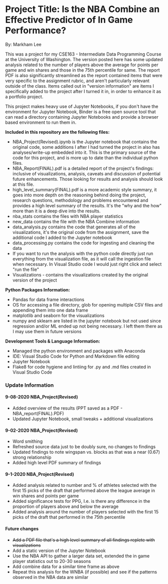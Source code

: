 # Project Title: Is the NBA Combine an Effective Predictor of In Game Performance?

By: Markham Lee

This was a project for my CSE163 - Intermediate Data Programming Course at the University of Washington. The version posted here has some updated analysis related to the number of players above the average for points per game and win shares and those in the 75th percentile for same. The report PDF is also significantly streamlined as the report contained items that were very specific to the assignment rubric, and aren't particularly relevant outside of the class. Items called out in "version information" are items I specifically added to the project after I turned it in, in order to enhance it as a portfolio project.

This project makes heavy use of Jupyter Notebooks, if you don't have the environment for Jupyter Notebook, Binder is a free open source tool that can read a directory containing Jupyter Notebooks and provide a browser based environment to run them  in.

**Included in this repository are the following files:**

* NBA_Project(Revised).ipynb is the Jupyter notebook that contains the original code, some additions I after I had turned the project in also has analyses/write-up embedded into it. This is the primary source of the code for this project, and is more up to date than the individual python files. 
* NBA_Report(FINAL).pdf is a detailed report of the project's findings: inclusive of visualizations, analysis, caveats and discussion of potential future enhancements. Those looking for results and analysis should look at this file.
* high_level_summary(FINAL).pdf is a more academic style summary, it goes into more depth on the reasoning behind doing the project, research questions, methodology and problems encountered and provides a high level summary of the results. It's the "why and the how" more than it is a deep dive into the results. 
* nba_stats contains the files with NBA player statistics
* new_data contains the file with the NBA Combine information
* data_analysis.py contains the code that generates all of the visualizations, it's the original code from the assignment, save the additional code I added to the Jupyter notebook
* data_processing.py contains the code for ingesting and cleaning the data
* If you want to run the analysis with the python code directly just run everything from the visualization file, as it will call the ingestion file when necessary. In Visual Studio code I would just right click and select "run the file"  
* Visualizations - contains the visualizations created by the original version of the project

**Python Packages Information:**

* Pandas for data frame interactions
* OS for accessing a file directory, glob for opening multiple CSV files and appending them into one data frame
* matplotlib and seaborn for the visualizations
* numpy and sklearn are listed in the jupyter notebook but not used since regression and/or ML ended up not being necessary. I left them there as I may use them in future versions

**Development Tools & Language Information:**

* Managed the python environment and packages with Anaconda
* IDE: Visual Studio Code for Python and Markdown file editing
* Jupyter Notebook
* Flake8 for code hygiene and lintiing for .py and .md files created in Visual Studio Code

### Update Information

#### 9-08-2020 NBA_Project(Revised)

* Added overview of the results (PPT saved as a PDF - NBA_report(FINAL).PDF)
* Updated Jupyter Notebook, small tweaks + additional visualizations 

#### 9-02-2020 NBA_Project(Revised)

* Word smithing
* Refreshed source data just to be doubly sure, no changes to findings
* Updated findings to note wingspan vs. blocks as that was a near (0.67) strong relationship
* Added high level PDF summary of findings

#### 9-1-2020 NBA_Project(Revised)

* Added analysis related to number and % of athletes selected with the first 15 picks of the draft that performed above the league average in win shares and points per game
* Added significance tests for PPG, I.e. is there any difference in the proportion of players above and below the average
* Added analysis around the number of players selected with the first 15 picks of the draft that performed in the 75th percentile

#### Future changes

* ~~Add a PDF file that's a high level summary of all findings replete with visualizations~~
* Add a static version of the Jupyter Notebook
* Use the NBA API to gather a larger data set, extended the in game player statistics out to 20-30 seasons
* Add combine data for a similar time frame as above
* Repeat this analysis for the WNBA (if possible) and see if the patterns observed in the NBA data are similar
